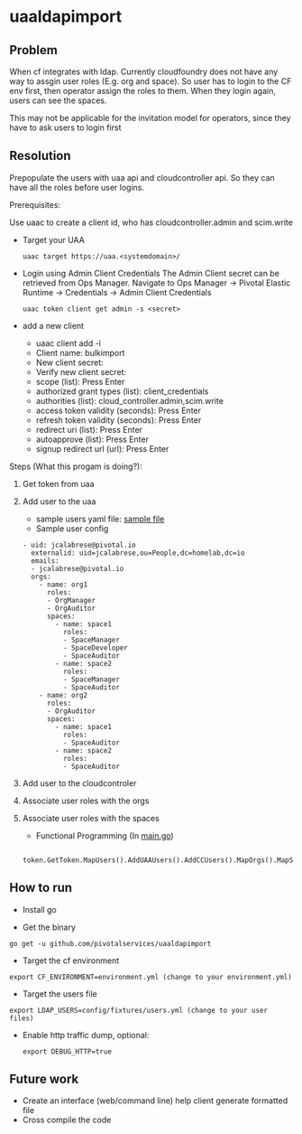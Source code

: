 # uaaldapimport


## Problem
When cf integrates with ldap. Currently cloudfoundry does not have any way to assgin user roles (E.g. org and space). So user has to login to the CF env first, then operator assign the roles to them. When they login again, users can see the spaces.

This may not be applicable for the invitation model for operators, since they have to ask users to login first

## Resolution

Prepopulate the users with uaa api and cloudcontroller api. So they can have all the roles before user logins.

Prerequisites:

Use uaac to create a client id, who has cloudcontroller.admin and scim.write

* Target your UAA
  ```
  uaac target https://uaa.<systemdomain>/
  ```
* Login using Admin Client Credentials
  The Admin Client secret can be retrieved from Ops Manager. Navigate to Ops Manager -> Pivotal Elastic Runtime -> Credentials -> Admin Client Credentials
  ```
  uaac token client get admin -s <secret>
  ```
* add a new client

  * uaac client add -i
  * Client name: bulkimport
  * New client secret: <secret>
  * Verify new client secret: <secret>
  * scope (list): Press Enter
  * authorized grant types (list):  client_credentials
  * authorities (list):  cloud_controller.admin,scim.write
  * access token validity (seconds):  Press Enter
  * refresh token validity (seconds): Press Enter
  * redirect uri (list): Press Enter
  * autoapprove (list): Press Enter
  * signup redirect url (url):  Press Enter


Steps (What this progam is doing?):

1. Get token from uaa
2. Add user to the uaa
   * sample users yaml file: [sample file](config/fixtures/users.yml)
   * Sample user config

   ```
   - uid: jcalabrese@pivotal.io
     externalid: uid=jcalabrese,ou=People,dc=homelab,dc=io
     emails:
     - jcalabrese@pivotal.io
     orgs:
       - name: org1
         roles:
         - OrgManager
         - OrgAuditor
         spaces:
           - name: space1
             roles:
             - SpaceManager
             - SpaceDeveloper
             - SpaceAuditor
           - name: space2
             roles:
             - SpaceManager
             - SpaceAuditor
       - name: org2
         roles:
         - OrgAuditor
         spaces:
           - name: space1
             roles:
             - SpaceAuditor
           - name: space2
             roles:
             - SpaceAuditor
   ```

3. Add user to the cloudcontroler
4. Associate user roles with the orgs
5. Associate user roles with the spaces

   * Functional Programming (In [main.go](main.go))

   ```
      token.GetToken.MapUsers().AddUAAUsers().AddCCUsers().MapOrgs().MapSpaces(ctx)
   ```

## How to run

* Install go

* Get the binary

```
go get -u github.com/pivotalservices/uaaldapimport

```
* Target the cf environment

```
export CF_ENVIRONMENT=environment.yml (change to your environment.yml)
```

* Target the users file

```
export LDAP_USERS=config/fixtures/users.yml (change to your user files)
```
* Enable http traffic dump, optional:

  ```
  export DEBUG_HTTP=true
  ```

## Future work

* Create an interface (web/command line) help client generate formatted file
* Cross compile the code
